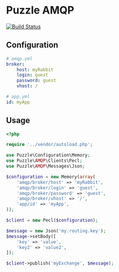 Puzzle AMQP 
===========

[![Build Status](https://travis-ci.org/puzzle-org/amqp.svg?branch=master)](https://travis-ci.org/puzzle-org/amqp) 

Configuration
-------------

```yml
# amqp.yml
broker:
    host: myRabbit
    login: guest
    password: guest
    vhost: /

# app.yml
id: myApp
```

Usage
-----

```php
<?php

require '../vendor/autoload.php';

use Puzzle\Configuration\Memory;
use Puzzle\AMQP\Clients\Pecl;
use Puzzle\AMQP\Messages\Json;

$configuration = new Memory(array(
    'amqp/broker/host' => 'myRabbit',
    'amqp/broker/login' => 'guest',
    'amqp/broker/password' => 'guest',
    'amqp/broker/vhost' => '/',
    'app/id' => 'myApp',
));

$client = new Pecl($configuration);

$message = new Json('my.routing.key');
$message->setBody([
    'key' => 'value',
    'key2' => 'value2',
]);

$client->publish('myExchange', $message);
```

